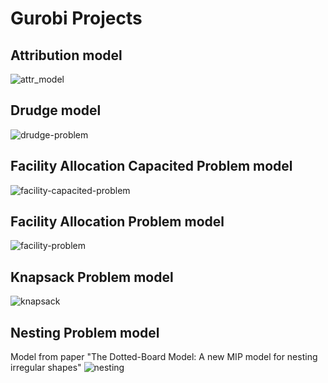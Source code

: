 # Gurobi Projects

## Attribution model
![attr_model](https://user-images.githubusercontent.com/45375544/66015528-49c89980-e4a9-11e9-9762-b9cda323962a.png)

## Drudge model
![drudge-problem](https://user-images.githubusercontent.com/45375544/66076228-b7210c80-e533-11e9-822d-558e92a04a2d.png)


## Facility Allocation Capacited Problem model
![facility-capacited-problem](https://user-images.githubusercontent.com/45375544/66075499-23027580-e532-11e9-9be1-b80324e178cf.png)

## Facility Allocation Problem model
![facility-problem](https://user-images.githubusercontent.com/45375544/66075606-61983000-e532-11e9-8550-20e9f98ba4d1.png)

## Knapsack Problem model
![knapsack](https://user-images.githubusercontent.com/45375544/66015910-d162d800-e4aa-11e9-8902-7eb12321b1ef.png)

## Nesting Problem model
Model from paper "The Dotted-Board Model: A new MIP model for nesting
irregular shapes"
![nesting](https://user-images.githubusercontent.com/45375544/66015841-8c3ea600-e4aa-11e9-8c09-7e19cca94110.png)
